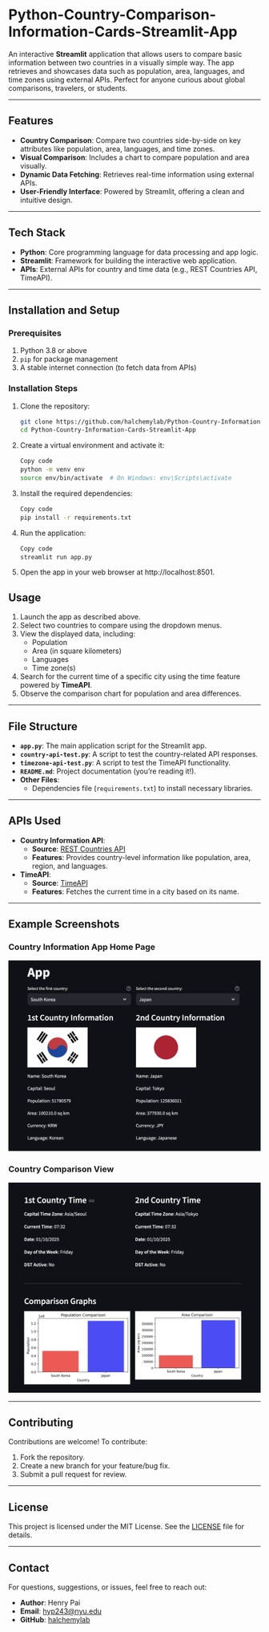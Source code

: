 # Python-Country-Comparison-Information-Cards-Streamlit-App

An interactive **Streamlit** application that allows users to compare basic information between two countries in a visually simple way. The app retrieves and showcases data such as population, area, languages, and time zones using external APIs. Perfect for anyone curious about global comparisons, travelers, or students.

---

## Features

- **Country Comparison**: Compare two countries side-by-side on key attributes like population, area, languages, and time zones.
- **Visual Comparison**: Includes a chart to compare population and area visually.
- **Dynamic Data Fetching**: Retrieves real-time information using external APIs.
- **User-Friendly Interface**: Powered by Streamlit, offering a clean and intuitive design.

---

## Tech Stack

- **Python**: Core programming language for data processing and app logic.
- **Streamlit**: Framework for building the interactive web application.
- **APIs**: External APIs for country and time data (e.g., REST Countries API, TimeAPI).

---

## Installation and Setup

### Prerequisites

1. Python 3.8 or above
2. `pip` for package management
3. A stable internet connection (to fetch data from APIs)

### Installation Steps

1. Clone the repository:
   ```bash
   git clone https://github.com/halchemylab/Python-Country-Information-Cards-Streamlit-App.git
   cd Python-Country-Information-Cards-Streamlit-App
   ```

2. Create a virtual environment and activate it:
    ```bash
    Copy code
    python -m venv env
    source env/bin/activate  # On Windows: env\Scripts\activate
    ```

3. Install the required dependencies:
    ```bash
    Copy code
    pip install -r requirements.txt
    ```

4. Run the application:
    ```bash
    Copy code
    streamlit run app.py
    ```

5. Open the app in your web browser at http://localhost:8501.

## Usage

1. Launch the app as described above.
2. Select two countries to compare using the dropdown menus.
3. View the displayed data, including:
   - Population
   - Area (in square kilometers)
   - Languages
   - Time zone(s)
4. Search for the current time of a specific city using the time feature powered by **TimeAPI**.
5. Observe the comparison chart for population and area differences.

---

## File Structure

- **`app.py`**: The main application script for the Streamlit app.
- **`country-api-test.py`**: A script to test the country-related API responses.
- **`timezone-api-test.py`**: A script to test the TimeAPI functionality.
- **`README.md`**: Project documentation (you’re reading it!).
- **Other Files**:
  - Dependencies file (`requirements.txt`) to install necessary libraries.

---

## APIs Used

- **Country Information API**:
  - **Source**: [REST Countries API](https://restcountries.com/)
  - **Features**: Provides country-level information like population, area, region, and languages.
- **TimeAPI**:
  - **Source**: [TimeAPI](https://timeapi.io/)
  - **Features**: Fetches the current time in a city based on its name.

---

## Example Screenshots

### Country Information App Home Page
![Home Page](screenshots/image-1.png)

### Country Comparison View
![Comparison View](screenshots/image-2.png)

---

## Contributing

Contributions are welcome! To contribute:

1. Fork the repository.
2. Create a new branch for your feature/bug fix.
3. Submit a pull request for review.

---

## License

This project is licensed under the MIT License. See the [LICENSE](LICENSE) file for details.

---

## Contact

For questions, suggestions, or issues, feel free to reach out:

- **Author**: Henry Pai
- **Email**: [hyp243@nyu.edu](mailto:hyp243@nyu.edu)
- **GitHub**: [halchemylab](https://github.com/halchemylab)
